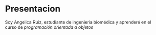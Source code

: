# Presentacion

Soy Angelica Ruiz, estudiante de ingenieria biomédica y aprenderé en el curso de  *programación orientada a objetos*
